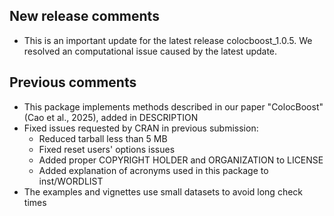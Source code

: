 
## New release comments

* This is an important update for the latest release colocboost_1.0.5. We resolved an computational issue caused by the latest update.

## Previous comments

* This package implements methods described in our paper "ColocBoost" (Cao et al., 2025), added in DESCRIPTION
* Fixed issues requested by CRAN in previous submission:
  - Reduced tarball less than 5 MB
  - Fixed reset users' options issues
  - Added proper COPYRIGHT HOLDER and ORGANIZATION to LICENSE
  - Added explanation of acronyms used in this package to inst/WORDLIST
* The examples and vignettes use small datasets to avoid long check times